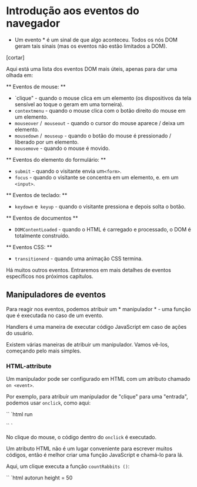 # Introdução aos eventos do navegador

* Um evento * é um sinal de que algo aconteceu. Todos os nós DOM geram tais sinais (mas os eventos não estão limitados a DOM).

[cortar]

Aqui está uma lista dos eventos DOM mais úteis, apenas para dar uma olhada em:

** Eventos de mouse: **
- `clique" - quando o mouse clica em um elemento (os dispositivos da tela sensível ao toque o geram em uma torneira).
- `contextmenu` - quando o mouse clica com o botão direito do mouse em um elemento.
- `mouseover` /` mouseout` - quando o cursor do mouse aparece / deixa um elemento.
- `mousedown` /` mouseup` - quando o botão do mouse é pressionado / liberado por um elemento.
- `mousemove` - quando o mouse é movido.

** Eventos do elemento do formulário: **
- `submit` - quando o visitante envia um` <form> `.
- `focus` - quando o visitante se concentra em um elemento, e. em um `<input>`.

** Eventos de teclado: **
- `keydown` e` keyup` - quando o visitante pressiona e depois solta o botão.

** Eventos de documentos **
- `DOMContentLoaded` - quando o HTML é carregado e processado, o DOM é totalmente construído.

** Eventos CSS: **
- `transitionend` - quando uma animação CSS termina.

Há muitos outros eventos. Entraremos em mais detalhes de eventos específicos nos próximos capítulos.

## Manipuladores de eventos

Para reagir nos eventos, podemos atribuir um * manipulador * - uma função que é executada no caso de um evento.

Handlers é uma maneira de executar código JavaScript em caso de ações do usuário.

Existem várias maneiras de atribuir um manipulador. Vamos vê-los, começando pelo mais simples.

### HTML-attribute

Um manipulador pode ser configurado em HTML com um atributo chamado `on <event>`.

Por exemplo, para atribuir um manipulador de "clique" para uma "entrada", podemos usar `onclick`, como aqui:

`` `html run

`` `

No clique do mouse, o código dentro do `onclick` é executado.



Um atributo HTML não é um lugar conveniente para escrever muitos códigos, então é melhor criar uma função JavaScript e chamá-lo para lá.

Aqui, um clique executa a função `countRabbits ()`:

`` `html autorun height = 50
<script>
função countRabbits () {
para (vamos i = 1; i <= 3; i ++) {
alerta ("número do coelho" + i);
}
}
</ script>

<input type = "button" *! * onclick = "countRabbits ()" * /! * value = "Count rabbits!">
`` `

Como sabemos, os nomes dos atributos HTML não são sensíveis a maiúsculas e minúsculas, então `ONCLICK` funciona bem como` onClick` e `onCLICK` ... Mas geralmente os atributos são em minúsculas:` onclick`.

### propriedade DOM

Podemos atribuir um manipulador usando uma propriedade DOM `em <evento>`.

Por exemplo, `elem.onclick`:

`` `html autorun
<input id = "elem" type = "button" value = "Click me">
<script>
*! *
element.onclick = function () {
alerta ('Obrigado');
};
* /! *
</ script>
`` `

Se o manipulador for atribuído usando um atributo HTML, o navegador o lê, cria uma nova função a partir do conteúdo do atributo e a grava na propriedade DOM.

Então, dessa forma, é o mesmo que o anterior.

** O manipulador está sempre na propriedade DOM: o atributo HTML é apenas uma das maneiras de inicializá-lo. **

Estas duas peças de código funcionam da mesma forma:

1. Somente HTML:

`` `html autorun height = 50

`` `
2. HTML + JS:

`` `html autorun height = 50
<input type = "button" id = "button" value = "Button">
<script>
*! *
button.onclick = function () {
alerta ('Clique!');
};
* /! *
</ script>
`` `

** Como há apenas uma propriedade `onclick`, não podemos atribuir mais de um manipulador de eventos. **

No exemplo abaixo, adicionar um manipulador com JavaScript substitui o manipulador existente:

`` `html run height = 50 autorun

<script>
*! *
elem.onclick = function () {// sobrescreve o manipulador existente
alerta ('Depois'); // somente isso será mostrado
};
* /! *
</ script>
`` `

Por sinal, podemos atribuir uma função existente como manipulador diretamente:

`` `js
function sayThanks () {
alerta ('Obrigado!');
}

element.onclick = sayThanks;
`` `

Para remover um manipulador - atribua `elem.onclick = null`.

## Acessando o elemento: isso

O valor de `this` dentro de um manipulador é o elemento. Aquele que tem o manipulador nele.

No código abaixo, `botão 'mostra o seu conteúdo usando` this.innerHTML`:

`` `html height = 50 autorun

`` `

## Possíveis erros

Se você está começando a trabalhar com evento - por favor, note algumas sutilezas.

** A função deve ser atribuída como `sayThanks`, não` sayThanks () `. **

`` `js
// certo
button.onclick = sayThanks;

// errado
button.onclick = sayThanks ();
`` `

Se nós adicionarmos colchetes, então `sayThanks ()` - será o * resultado * da execução da função, então `onclick` no último código torna-se 'indefinido' (a função não retorna nada). Isso não funcionará.

... Mas na marcação precisamos dos colchetes:

`` `html
<tipo de entrada = "botão" id = "botão" onclick = "sayThanks ()">
`` `

A diferença é fácil de explicar. Quando o navegador lê o atributo, ele cria uma função de manipulador com o corpo de seu conteúdo.

Então, o último exemplo é o mesmo que:
`` `js
button.onclick = function () {
*! *
sayThanks (); // o conteúdo do atributo
* /! *
};
`` `

** Use funções, não strings. **



** Não use `setAttribute` para manipuladores. **

Essa chamada não funcionará:

`` `js run no-embellecer
// um clique em <body> irá gerar erros,
// porque os atributos são sempre strings, a função se torna uma string

`` `

** O caso DOM-property é importante. **

Atribua um manipulador para `element.onclick`, não` elem.ONCLICK`, porque as propriedades do DOM são sensíveis a maiúsculas e minúsculas.

## addEventListener

O problema fundamental das formas acima mencionadas de atribuição de manipuladores - não podemos atribuir vários manipuladores a um evento.

Por exemplo, uma parte do nosso código quer destacar um botão no clique e outro quer mostrar uma mensagem.

Gostaríamos de atribuir dois manipuladores de eventos para isso. Mas uma nova propriedade DOM substituirá o existente:

`` `js no-embellecer

// ...

`` `

Os desenvolvedores padrão da Web entenderam isso há muito tempo e sugeriram uma maneira alternativa de gerenciar manipuladores usando métodos especiais `addEventListener` e` removeEventListener`. Eles são livres de tal problema.

A sintaxe para adicionar um manipulador:

`` `js
element.addEventListener (evento, manipulador [, fase]);
`` `

`evento '
: Nome do evento, p.ex. `" clique em "".

`handler`
: A função do manipulador.

`fase '
: Um argumento opcional, a "fase" para que o manipulador funcione. Para ser coberto mais tarde. Normalmente, não usamos isso.

Para remover o manipulador, use `removeEventListener`:


`` `js
// exatamente os mesmos argumentos que addEventListener
element.removeEventListener (evento, manipulador [, fase]);
`` `

`` `` cabeçalho de aviso = "A remoção requer a mesma função"
Para remover um manipulador, devemos passar exatamente na mesma função que foi atribuída.

Isso não funciona:

`` `js no-embellecer
elem.addEventListener ("clique", () => alerta ('Obrigado!'));
// ....
elem.removeEventListener ("clique", () => alerta ('Obrigado!'));
`` `

O manipulador não será removido, porque `removeEventListener` obtém outra função - com o mesmo código, mas isso não importa.

Aqui está o caminho certo:

`` `js
manipulador de função () {
alerta ('Obrigado!');
}

input.addEventListener ("clique", manipulador);
// ....
input.removeEventListener ("clique", manipulador);
`` `

Observe - se não armazenarmos a função em uma variável, não podemos removê-la. Não há como "ler" manipuladores atribuídos por `addEventListener`.
`` ``

Várias chamadas para `addEventListener` permitem adicionar vários manipuladores, como este:

`` `html run no-embellecer
<input id = "elem" type = "botão" value = "Clique-me" />

<script>
manipulador de função1 () {
alerta ('Obrigado!');
};

function handler2 () {
alerta ('Obrigado novamente!');
}

*! *

elem.addEventListener ("clique", handler1); // Obrigado!
elem.addEventListener ("clique", handler2); // Obrigado novamente!
* /! *
</ script>
`` `

Como podemos ver no exemplo acima, podemos configurar os manipuladores * ambos * usando uma propriedade DOM e `addEventListener`. Mas, geralmente, usamos apenas uma dessas maneiras.

`` `` cabeçalho de aviso = "Para alguns manipuladores de eventos só funcionam com` addEventListener` "
Existem eventos que não podem ser atribuídos através de uma propriedade DOM. Deve usar `addEventListener`.

Por exemplo, o evento `transitionend` (animação CSS finalizada) é assim.

Experimente o código abaixo. Na maioria dos navegadores, o segundo manipulador funciona, não o primeiro.

`` `html run
<style>
entrada {
transição: largura 1s;
largura: 100px;
}

.Largo {
largura: 300px;
}
</ style>

<input type = "button" id = "elem" onclick = "this.classList.toggle ('wide')" value = "Click me">

<script>
element.transitionend = function () {
alerta ("propriedade DOM"); // não funciona
};

*! *
elem.addEventListener ("transitionend", function () {
alerta ("addEventListener"); // aparece quando a animação termina
});
* /! *
</ script>
`` `
`` ``

## Objeto de evento

Para lidar adequadamente com um evento, gostaríamos de saber mais sobre o que aconteceu. Não apenas um "clique" ou uma "tecla pressionada", mas quais eram as coordenadas do ponteiro? Qual tecla foi pressionada? E assim por diante.

Quando um evento acontece, o navegador cria um * objeto de evento *, coloca detalhes nele e passa como um argumento para o manipulador.

Aqui está um exemplo de obter coordenadas de mouse do objeto de evento:

`` `html run
<input type = "button" value = "Click me" id = "elem">

<script>
elem.onclick = function (*! * event * /! *) {
// mostra o tipo de evento, o elemento e as coordenadas do clique
alerta (event.type + "at" + event.currentTarget);
alerta ("Coordenadas:" + event.clientX + ":" + event.clientY);
};
</ script>
`` `

Algumas propriedades do objeto `event`:

`event.type`
: Tipo de evento, aqui é `" clique "`.

`event.currentTarget`
: Elemento que manipulou o evento. Isso é exatamente o mesmo que `this`, a menos que você vincule` this` a outra coisa, e então `event.currentTarget` se torna útil.

`event.clientX / event.clientY`
: Coordenadas relativas à janela do cursor, para eventos do mouse.

Existem mais propriedades. Eles dependem do tipo de evento, então vamos estudá-los mais tarde quando chegar a eventos diferentes em detalhes.

`` `` smart header = "O objeto de evento também está acessível a partir de HTML"
Se atribuirmos um manipulador em HTML, também podemos usar o objeto `event`, como este:

`` `html autorun height = 60
<input type = "button" onclick = "*! * alert (event.type) * /! *" value = "Tipo de evento">
`` `

Isso é possível porque quando o navegador lê o atributo, ele cria um manipulador como este: `function (event) {alert (event.type)}`. Isto é: seu primeiro argumento é chamado de "evento" e o corpo é retirado do atributo.
`` ``


## Manipuladores de objetos: handleEvent

Podemos atribuir um objeto como um manipulador de eventos usando `addEventListener`. Quando ocorre um evento, o método `handleEvent` é chamado com ele.

Por exemplo:


`` `html run
<button id = "elem"> Clique-me </ button>

<script>
element.addEventListener ('clique', {
handleEvent (evento) {
alerta (event.type + "at" + event.currentTarget);
}
});
</ script>
`` `

Em outras palavras, quando `addEventListener` recebe um objeto como manipulador, ele chama` object.handleEvent (event) `no caso de um evento.

Podemos também usar uma classe para isso:


`` `html run
<button id = "elem"> Clique-me </ button>

<script>
classe Menu {
handleEvent (evento) {
switch (event.type) {
caso 'mousedown':
elem.innerHTML = "Botão do mouse pressionado";
pausa;
caso 'mouseup':
elem.innerHTML + = "... e lançado.";
pausa;
}
}
}

*! *
deixe o menu = novo menu ();
elem.addEventListener ('mousedown', menu);
elem.addEventListener ('mouseup', menu);
* /! *
</ script>
`` `

Aqui o mesmo objeto lida com ambos os eventos. Observe que precisamos configurar explicitamente os eventos para ouvir usando `addEventListener`. O objeto `menu` só recebe` mousedown` e `mouseup` aqui, nem outros tipos de eventos.

O método `handleEvent` não precisa fazer todo o trabalho sozinho. Pode, em vez disso, chamar outros métodos específicos de eventos, assim:

`` `html run
<button id = "elem"> Clique-me </ button>

<script>
classe Menu {
handleEvent (evento) {
// mousedown -> onMousedown
deixe method = 'on' + event.type [0] .toUpperCase () + event.type.slice (1);
este [método] (evento);
}

onMousedown () {
elem.innerHTML = "Botão do mouse pressionado";
}

onMouseup () {
elem.innerHTML + = "... e lançado.";
}
}

deixe o menu = novo menu ();
elem.addEventListener ('mousedown', menu);
elem.addEventListener ('mouseup', menu);
</ script>
`` `

Agora, os manipuladores de eventos estão claramente separados, que podem ser mais fáceis de suportar.

## Resumo

Existem três maneiras de atribuir manipuladores de eventos:

1. Atributo HTML: `onclick =" ... "`.
2. Propriedade DOM: `elem.onclick = function`.
3. Métodos: `elem.addEventListener (evento, manipulador [, fase])` para adicionar, `removeEventListener` para remover.

Os atributos HTML são usados ​​com moderação, porque o JavaScript no meio de uma tag HTML parece um pouco estranho e estranho. Também não é possível escrever muitos códigos lá.

As propriedades do DOM são aprovadas, mas não podemos atribuir mais de um manipulador do evento específico. Em muitos casos, essa limitação não é urgente.

O último caminho é o mais flexível, mas também é o mais longo para escrever. Existem poucos eventos que só funcionam com ele, por exemplo `transtionend` e` DOMContentLoaded` (para serem cobertos). Também `addEventListener` suporta objetos como manipuladores de eventos. Nesse caso, o método `handleEvent` é chamado no caso do evento.

Não importa como você atribua o manipulador - ele recebe um objeto de evento como o primeiro argumento. Esse objeto contém os detalhes sobre o que aconteceu.

Aprenderemos mais sobre eventos em geral e sobre diferentes tipos de eventos nos próximos capítulos.
